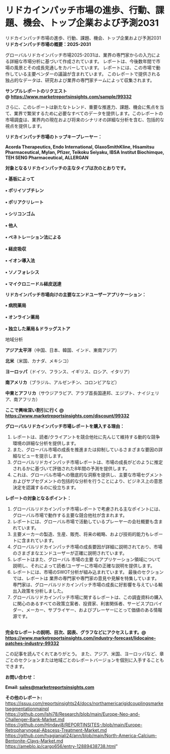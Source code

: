 # リドカインパッチ市場の進歩、行動、課題、機会、トップ企業および予測2031
リドカインパッチ市場の進歩、行動、課題、機会、トップ企業および予測2031
<strong><b>リドカインパッチ市場の概要：2025-2031</b></strong>

グローバルリドカインパッチ市場2025-2031は、業界の専門家からの入力による詳細な市場分析に基づいて作成されています。 レポートは、今後数年間で市場の風景とその成長見通しをカバーしています。 レポートには、この市場で動作している主要ベンダーの議論が含まれています。 このレポートで提供される独占的なデータは、研究および業界の専門家チームによって収集されます。

<strong>サンプルレポートのリクエスト @ <a href=https://www.marketreportsinsights.com/sample/99332>https://www.marketreportsinsights.com/sample/99332</a></strong>

さらに、このレポートは新たなトレンド、重要な推進力、課題、機会に焦点を当て、業界で繁栄するために必要なすべてのデータを提供します。このレポートの市場調査は、業界内の現在および将来のシナリオの詳細な分析を含む、包括的な視点を提供します。

<strong>リドカインパッチ市場のトップキープレーヤー：</strong>

<strong>Acorda Therapeutics, Endo International, GlaxoSmithKline, Hisamitsu Pharmaceutical, Mylan, Pfizer, Teikoku Seiyaku, IBSA Institut Biochimque, TEH SENG Pharmaceutical, ALLERGAN</strong>

<strong><b>対象となるリドカインパッチの主なタイプは次のとおりです。</b></strong>

<strong>• 基板によって<br><br>• ポリイソブチレン<br><br>• ポリアクリレート<br><br>• シリコンゴム<br><br>• 他人<br><br>• ペネトレーション法による<br><br>• 経皮吸収<br><br>• イオン導入法<br><br>• ソノフォレシス<br><br>• マイクロニードル経皮送達</strong>

<strong><b>リドカインパッチ市場向けの主要なエンドユーザーアプリケーション：</b></strong>

<strong>• 病院薬局<br><br>• オンライン薬局<br><br>• 独立した薬局＆ドラッグストア</strong>

 地域分析

<strong><b>アジア太平洋</b></strong>（中国、日本、韓国、インド、東南アジア）

<strong><b>北米</b></strong>（米国、カナダ、メキシコ）

<strong><b>ヨーロッパ</b></strong>（ドイツ、フランス、イギリス、ロシア、イタリア）

<strong><b>南アメリカ</b></strong>（ブラジル、アルゼンチン、コロンビアなど）

<strong><b>中東とアフリカ</b></strong>（サウジアラビア、アラブ首長国連邦、エジプト、ナイジェリア、南アフリカ）

<strong>ここで興味深い割引に行く @ <a href=https://www.marketreportsinsights.com/discount/99332>https://www.marketreportsinsights.com/discount/99332</a></strong>

<strong><b>グローバルリドカインパッチ市場レポートを購入する理由：</b></strong>
<ol>
  <li>レポートは、読者/クライアントを競合他社に先んじて維持する動的な競争環境の詳細な分析を提供します。</li>
  <li>また、グローバル市場の成長を推進または抑制しているさまざまな要因の詳細なビューを提示します。</li>
  <li>グローバルリドカインパッチ市場レポートは、市場の成長がどのように推定されるかに基づいて評価された8年間の予測を提供します。</li>
  <li>これは、グローバル市場への徹底的な洞察を提供し、主要な市場セグメントおよびサブセグメントの包括的な分析を行うことにより、ビジネス上の意思決定を認識するのに役立ちます。</li>
</ol>
<strong><b>レポートの対象となるポイント：</b></strong>
<ol>
  <li>グローバルリドカインパッチ市場レポートで考慮される主なポイントには、グローバル市場で動作する主要な競合他社が含まれます。</li>
  <li>レポートには、グローバル市場で活動しているプレーヤーの会社概要も含まれています。</li>
  <li>主要メーカーの製造、生産、販売、将来の戦略、および技術的能力もレポートに含まれています。</li>
  <li>グローバルリドカインパッチ市場の成長要因が詳細に説明されており、市場のさまざまなエンドユーザーが正確に説明されています。</li>
  <li>レポートはまた、グローバル 市場の主要 なアプリケーション領域について説明し、それによって読者/ユーザーに市場の正確な説明を提供します。</li>
  <li>レポートには、市場のSWOT分析が組み込まれています。 最後のセクションでは、レポートは 業界の専門家や専門家の意見や見解を特集しています。 専門家は、グローバルリドカインパッチ市場の成長に好影響を与えている輸出入政策を分析しました。</li>
  <li>グローバルリドカインパッチ市場に関するレポートは、この調査資料の購入に関心のあるすべての政策立案者、投資家、利害関係者、サービスプロバイダー、メーカー、サプライヤー、およびプレーヤーにとって価値のある情報源です。</li>
</ol><br>
<strong>完全なレポートの説明、目次、図表、グラフなどにアクセスします。@ <a href=https://www.marketreportsinsights.com/industry-forecast/lidocaine-patches-industry-99332>https://www.marketreportsinsights.com/industry-forecast/lidocaine-patches-industry-99332</a></strong>

この記事を読んでくれてありがとう。 また、アジア、米国、ヨーロッパなど、章ごとのセクションまたは地域ごとのレポートバージョンを個別に入手することもできます。

<strong><b>お問い合わせ：</b></strong>

<strong>Email: </strong><a href=mailto:sales@marketreportsinsights.com><strong>sales@marketreportsinsights.com</strong></a>

<strong>その他のレポート:</strong>
<br>
<a href=https://issuu.com/reportsinsights24/docs/northamericarigidcouplingsmarketsegmentationmainpl>https://issuu.com/reportsinsights24/docs/northamericarigidcouplingsmarketsegmentationmainpl</a>
<br>
<a href=https://github.com/Ishi78/Research/blob/main/Europe-Neo-and-Challenger-Bank-Market.md>https://github.com/Ishi78/Research/blob/main/Europe-Neo-and-Challenger-Bank-Market.md</a>
<br>
<a href=https://github.com/Hindavi8/REPORTINSITES-/blob/main/Europe-Retropharyngeal-Abscess-Treatment-Market.md>https://github.com/Hindavi8/REPORTINSITES-/blob/main/Europe-Retropharyngeal-Abscess-Treatment-Market.md</a>
<br>
<a href=https://github.com/tyagianjali24/ann/blob/main/North-America-Calcium-Bentonite-Clays-Market.md>https://github.com/tyagianjali24/ann/blob/main/North-America-Calcium-Bentonite-Clays-Market.md</a>
<br>
<a href=https://ameblo.jp/cargo656/entry-12889438738.html>https://ameblo.jp/cargo656/entry-12889438738.html</a>"
